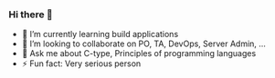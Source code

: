 ### Hi there 👋

- 🌱 I’m currently learning build applications
- 👯 I’m looking to collaborate on PO, TA, DevOps, Server Admin, ...
- 💬 Ask me about C-type, Principles of programming languages
- ⚡ Fun fact: Very serious person
